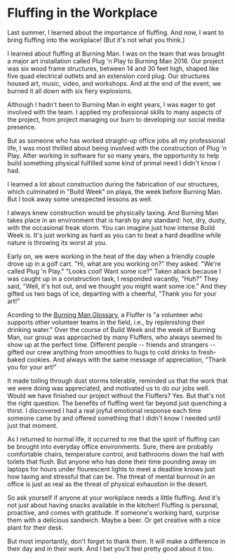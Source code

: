 # Fluffing in the Workplace

Last summer, I learned about the importance of fluffing. And now, I want to bring fluffing into the workplace! (But it's not what you think.)

I learned about fluffing at Burning Man. I was on the team that was brought a major art installation called Plug 'n Play to Burning Man 2016. Our project was six wood frame structures, between 14 and 30 feet high, shaped like five quad electrical outlets and an extension cord plug. Our structures housed art, music, video, and workshops. And at the end of the event, we burned it all down with six fiery explosions.

Although I hadn't been to Burning Man in eight years, I was eager to get involved with the team. I applied my professional skills to many aspects of the project, from project managing our burn to developing our social media presence.

But as someone who has worked straight-up office jobs all my professional life, I was most thrilled about being involved with the construction of Plug 'n Play. After working in software for so many years, the opportunity to help build something physical fulfilled some kind of primal need I didn't know I had.

I learned a lot about construction during the fabrication of our structures, which culminated in "Build Week" on playa, the week before Burning Man. But I took away some unexpected lessons as well.

I always knew construction would be physically taxing. And Burning Man takes place in an environment that is harsh by any standard: hot, dry, dusty, with the occasional freak storm. You can imagine just how intense Build Week is. It's just working as hard as you can to beat a hard deadline while nature is throwing its worst at you.

Early on, we were working in the heat of the day when a friendly couple drove up in a golf cart. "Hi, what are you working on?" they asked. "We're called Plug 'n Play." "Looks cool! Want some ice?" Taken aback because I was caught up in a construction task, I responded vacantly, "Huh?" They said, "Well, it's hot out, and we thought you might want some ice." And they gifted us two bags of ice, departing with a cheerful, "Thank you for your art!"

Acording to the <a href="http://burningman.org/culture/glossary/" target="_blank">Burning Man Glossary</a>, a Fluffer is "a volunteer who supports other volunteer teams in the field, i.e., by replenishing their drinking water." Over the course of Build Week and the week of Burning Man, our group was approached by many Fluffers, who always seemed to show up at the perfect time. Different people -- friends and strangers -- gifted our crew anything from smoothies to hugs to cold drinks to fresh-baked cookies. And always with the same message of appreciation, "Thank you for your art!"

It made toiling through dust storms tolerable, reminded us that the work that we were doing was appreciated, and motivated us to do our jobs well. Would we have finished our project without the Fluffers? Yes. But that's not the right question. The benefits of fluffing went far beyond just quenching a thirst. I discovered I had a real joyful emotional response each time someone came by and offered something that I didn't know I needed until just that moment.

As I returned to normal life, it occurred to me that the spirit of fluffing can be brought into everyday office environments. Sure, there are probably comfortable chairs, temperature control, and bathrooms down the hall with toilets that flush. But anyone who has done their time pounding away on laptops for hours under flourescent lights to meet a deadline knows just how taxing and stressful that can be. The threat of mental burnout in an office is just as real as the threat of physical exhaustion in the desert.

So ask yourself if anyone at your workplace needs a little fluffing. And it's not just about having snacks available in the kitchen! Fluffing is personal, proactive, and comes with gratitude. If someone's working hard, surprise them with a delicious sandwich. Maybe a beer. Or get creative with a nice plant for their desk.

But most importantly, don't forget to thank them. It will make a difference in their day and in their work. And I bet you'll feel pretty good about it too.
